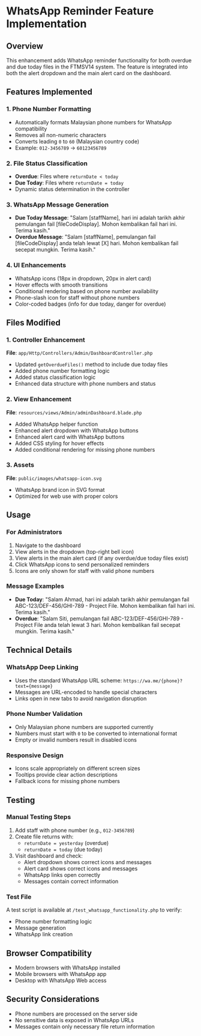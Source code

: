 # WhatsApp Reminder Feature Implementation

## Overview
This enhancement adds WhatsApp reminder functionality for both overdue and due today files in the FTMSV14 system. The feature is integrated into both the alert dropdown and the main alert card on the dashboard.

## Features Implemented

### 1. Phone Number Formatting
- Automatically formats Malaysian phone numbers for WhatsApp compatibility
- Removes all non-numeric characters
- Converts leading `0` to `60` (Malaysian country code)
- Example: `012-3456789` → `60123456789`

### 2. File Status Classification
- **Overdue**: Files where `returnDate < today`
- **Due Today**: Files where `returnDate = today`
- Dynamic status determination in the controller

### 3. WhatsApp Message Generation
- **Due Today Message**: "Salam [staffName], hari ini adalah tarikh akhir pemulangan fail [fileCodeDisplay]. Mohon kembalikan fail hari ini. Terima kasih."
- **Overdue Message**: "Salam [staffName], pemulangan fail [fileCodeDisplay] anda telah lewat [X] hari. Mohon kembalikan fail secepat mungkin. Terima kasih."

### 4. UI Enhancements
- WhatsApp icons (18px in dropdown, 20px in alert card)
- Hover effects with smooth transitions
- Conditional rendering based on phone number availability
- Phone-slash icon for staff without phone numbers
- Color-coded badges (info for due today, danger for overdue)

## Files Modified

### 1. Controller Enhancement
**File**: `app/Http/Controllers/Admin/DashboardController.php`
- Updated `getOverdueFiles()` method to include due today files
- Added phone number formatting logic
- Added status classification logic
- Enhanced data structure with phone numbers and status

### 2. View Enhancement  
**File**: `resources/views/Admin/adminDashboard.blade.php`
- Added WhatsApp helper function
- Enhanced alert dropdown with WhatsApp buttons
- Enhanced alert card with WhatsApp buttons
- Added CSS styling for hover effects
- Added conditional rendering for missing phone numbers

### 3. Assets
**File**: `public/images/whatsapp-icon.svg`
- WhatsApp brand icon in SVG format
- Optimized for web use with proper colors

## Usage

### For Administrators
1. Navigate to the dashboard
2. View alerts in the dropdown (top-right bell icon)
3. View alerts in the main alert card (if any overdue/due today files exist)
4. Click WhatsApp icons to send personalized reminders
5. Icons are only shown for staff with valid phone numbers

### Message Examples
- **Due Today**: "Salam Ahmad, hari ini adalah tarikh akhir pemulangan fail ABC-123/DEF-456/GHI-789 - Project File. Mohon kembalikan fail hari ini. Terima kasih."
- **Overdue**: "Salam Siti, pemulangan fail ABC-123/DEF-456/GHI-789 - Project File anda telah lewat 3 hari. Mohon kembalikan fail secepat mungkin. Terima kasih."

## Technical Details

### WhatsApp Deep Linking
- Uses the standard WhatsApp URL scheme: `https://wa.me/{phone}?text={message}`
- Messages are URL-encoded to handle special characters
- Links open in new tabs to avoid navigation disruption

### Phone Number Validation
- Only Malaysian phone numbers are supported currently
- Numbers must start with `0` to be converted to international format
- Empty or invalid numbers result in disabled icons

### Responsive Design
- Icons scale appropriately on different screen sizes
- Tooltips provide clear action descriptions
- Fallback icons for missing phone numbers

## Testing

### Manual Testing Steps
1. Add staff with phone number (e.g., `012-3456789`)
2. Create file returns with:
   - `returnDate = yesterday` (overdue)
   - `returnDate = today` (due today)
3. Visit dashboard and check:
   - Alert dropdown shows correct icons and messages
   - Alert card shows correct icons and messages
   - WhatsApp links open correctly
   - Messages contain correct information

### Test File
A test script is available at `/test_whatsapp_functionality.php` to verify:
- Phone number formatting logic
- Message generation
- WhatsApp link creation

## Browser Compatibility
- Modern browsers with WhatsApp installed
- Mobile browsers with WhatsApp app
- Desktop with WhatsApp Web access

## Security Considerations
- Phone numbers are processed on the server side
- No sensitive data is exposed in WhatsApp URLs
- Messages contain only necessary file return information
